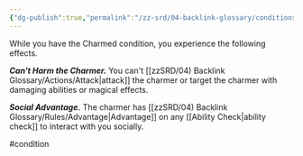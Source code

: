 ```yaml
---
{"dg-publish":true,"permalink":"/zz-srd/04-backlink-glossary/conditions/charmed/"}
---
```


While you have the Charmed condition, you experience the following effects.

***Can't Harm the Charmer.*** You can't [[zzSRD/04) Backlink Glossary/Actions/Attack\|attack]] the charmer or target the charmer with damaging abilities or magical effects.

***Social Advantage.*** The charmer has [[zzSRD/04) Backlink Glossary/Rules/Advantage\|Advantage]] on any [[Ability Check\|ability check]] to interact with you socially.

#condition